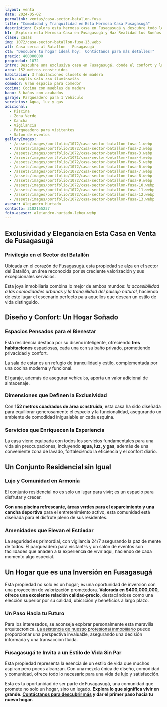 ```yaml
---
layout: venta
date: 2024-05-02
permalink: ventas/casa-sector-batallon-fusa
title: "Comodidad y Tranquilidad en Esta Hermosa Casa Fusagasugá"
description: Explora esta hermosa casa en Fusagasugá y descubre todo lo que tiene para ofrecer. ¡Haz realidad tus sueños de tener un hogar en este maravilloso lugar! Haz clic ahora.
h1: ¡Explora esta Hermosa Casa en Fusagasugá y Haz Realidad tus Sueños!
clase: casas
img: 1072/casa-sector-batallon-fusa-13.webp
alt: Casa cerca al Batallon - Fusagasugá
cta: "Descubre tu hogar ideal hoy: ¡Contáctanos para más detalles!"
precio: 400000000
propiedad: 1072
intro: Descubre una exclusiva casa en Fusagasugá, donde el confort y la tranquilidad se unen en un entorno natural y próspero. ¡Haz realidad tus sueños hoy mismo!
area: 152 metros construidos 
habitacion: 3 habitaciones closets de madera
sala: Amplia Sala con iluminación 
comedor: Gran espacio para comedor
cocina: Cocina con muebles de madera
bano: 3 baños con acabados 
garaje: Parqueadero para 1 Vehículo 
servicios: Agua, luz y gas 
adicional:
  - Piscina
  - Zona Verde
  - Cancha
  - Vigilancia
  - Parqueadero para visitantes
  - Salon de eventos
galleryImages:
  - /assets/images/portfolio/1072/casa-sector-batallon-fusa-1.webp
  - /assets/images/portfolio/1072/casa-sector-batallon-fusa-2.webp
  - /assets/images/portfolio/1072/casa-sector-batallon-fusa-3.webp
  - /assets/images/portfolio/1072/casa-sector-batallon-fusa-4.webp
  - /assets/images/portfolio/1072/casa-sector-batallon-fusa-5.webp
  - /assets/images/portfolio/1072/casa-sector-batallon-fusa-6.webp
  - /assets/images/portfolio/1072/casa-sector-batallon-fusa-7.webp
  - /assets/images/portfolio/1072/casa-sector-batallon-fusa-8.webp
  - /assets/images/portfolio/1072/casa-sector-batallon-fusa-9.webp
  - /assets/images/portfolio/1072/casa-sector-batallon-fusa-10.webp
  - /assets/images/portfolio/1072/casa-sector-batallon-fusa-11.webp
  - /assets/images/portfolio/1072/casa-sector-batallon-fusa-12.webp
  - /assets/images/portfolio/1072/casa-sector-batallon-fusa-13.webp
asesor: Alejandro Hurtado
contacto: 3102155237
foto-asesor: alejandro-hurtado-leben.webp
---
```

## Exclusividad y Elegancia en Esta Casa en Venta de Fusagasugá

### Privilegio en el Sector del Batallón

Ubicada en el corazón de Fusagasugá, esta propiedad se alza en el sector del Batallón, un área reconocida por su creciente valorización y sus excepcionales servicios.

Esta joya inmobiliaria combina lo mejor de ambos mundos: *la accesibilidad a las comodidades urbanas y la tranquilidad del paisaje natural*, haciendo de este lugar el escenario perfecto para aquellos que desean un estilo de vida distinguido.

## Diseño y Confort: Un Hogar Soñado

### Espacios Pensados para el Bienestar

Esta residencia destaca por su diseño inteligente, ofreciendo **tres habitaciones** espaciosas, cada una con su baño privado, prometiendo privacidad y confort.

La sala de estar es un refugio de tranquilidad y estilo, complementada por una cocina moderna y funcional.

El garaje, además de asegurar vehículos, aporta un valor adicional de almacenaje.

### Dimensiones que Definen la Exclusividad

Con **152 metros cuadrados de área construida**, esta casa ha sido diseñada para equilibrar generosamente el espacio y la funcionalidad, asegurando un ambiente de comodidad inigualable en cada esquina.

### Servicios que Enriquecen la Experiencia

La casa viene equipada con todos los servicios fundamentales para una vida sin preocupaciones, incluyendo **agua, luz, y gas**, además de una conveniente zona de lavado, fortaleciendo la eficiencia y el confort diario.

## Un Conjunto Residencial sin Igual

### Lujo y Comunidad en Armonía

El conjunto residencial no es solo un lugar para vivir; es un espacio para disfrutar y crecer.

**Con una piscina refrescante, áreas verdes para el esparcimiento y una cancha deportiva** para el entretenimiento activo, esta comunidad está diseñada para el disfrute pleno de sus residentes.

### Amenidades que Elevan el Estándar

La seguridad es primordial, con vigilancia 24/7 asegurando la paz de mente de todos. El parqueadero para visitantes y un salón de eventos son facilidades que añaden a la experiencia de vivir aquí, haciendo de cada momento algo especial.

## Un Hogar que es una Inversión en Fusagasugá

Esta propiedad no solo es un hogar; es una oportunidad de inversión con una proyección de valorización prometedora. **Valorada en $400,000,000, ofrece una excelente relación calidad-precio**, destacándose como una elección superior por su calidad, ubicación y beneficios a largo plazo.

### Un Paso Hacia tu Futuro

Para los interesados, se aconseja explorar personalmente esta maravilla arquitectónica. [La asistencia de nuestro profesional inmobiliario](#asesor) puede proporcionar una perspectiva invaluable, asegurando una decisión informada y una transacción fluida.

### Fusagasugá te Invita a un Estilo de Vida Sin Par

Esta propiedad representa la esencia de un estilo de vida que muchos aspiran pero pocos alcanzan. Con una mezcla única de diseño, comodidad y comunidad, ofrece todo lo necesario para una vida de lujo y satisfacción.

Esta es tu oportunidad de ser parte de Fusagasugá, una comunidad que promete no solo un hogar, sino un legado. **Explora lo que significa vivir en grande. [Contáctanos para descubrir más](#asesor) y dar el primer paso hacia tu nuevo hogar.**
